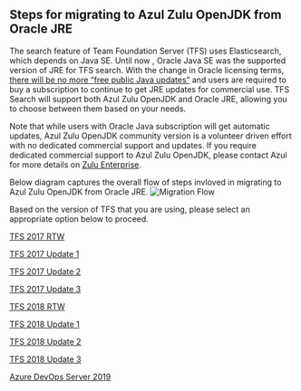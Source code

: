## Steps for migrating to Azul Zulu OpenJDK from Oracle JRE

The search feature of Team Foundation Server (TFS) uses Elasticsearch, which depends on Java SE. Until now  , Oracle Java SE was the supported version of JRE for TFS search. With the change in Oracle licensing terms, [there will be no more “free public Java updates”](https://www.oracle.com/technetwork/java/java-se-support-roadmap.html) and users are required to buy a subscription to continue to get JRE updates for commercial use. TFS Search will support both Azul Zulu OpenJDK and Oracle JRE, allowing you to choose between them based on your needs. 

Note that while users with Oracle Java subscription will get automatic updates, Azul Zulu OpenJDK community version is a volunteer driven effort with no dedicated commercial support and updates. If you require dedicated commercial support to Azul Zulu OpenJDK, please contact Azul for more details on [Zulu Enterprise](https://www.azul.com/products/zulu-and-zulu-enterprise/zulu-enterprise-java-support-options/). 


Below diagram captures the overall flow of steps invloved in migrating to Azul Zulu OpenJDK from Oracle JRE. 
![Migration Flow](https://github.com/msftazdev/Code-Search/blob/msftazdev-patch-1/Java%20Migration/flow1.png)

Based on the version of TFS that you are using, please select an appropriate option below to proceed. 

[TFS 2017 RTW](TFS_2017%20RTW.md)

[TFS 2017 Update 1](TFS_2017Update1.md)

[TFS 2017 Update 2](TFS_2017Update2.md)

[TFS 2017 Update 3](TFS_2017Update3.md)

[TFS 2018 RTW](TFS_2018RTW.md)

[TFS 2018 Update 1](TFS_2018Update1.md)

[TFS 2018 Update 2](TFS_2018Update2.md)

[TFS 2018 Update 3](TFS_2018Update3.md)

[Azure DevOps Server 2019](Azure_DevOps_Server_2019.md)

